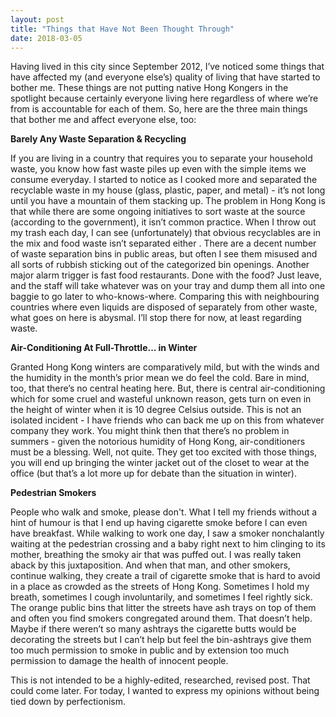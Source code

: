 ```yaml
---
layout: post
title: "Things that Have Not Been Thought Through"
date: 2018-03-05
---
```


<p>Having lived in this city since September 2012, I’ve noticed some things that have affected my (and everyone else’s) quality of living that have started to bother me. These things are not putting native Hong Kongers in the spotlight because certainly everyone living here regardless of where we’re from is accountable for each of them. So, here are the three main things that bother me and affect everyone else, too:<p/>

<p><strong>Barely Any Waste Separation & Recycling</strong></p>
<p>If you are living in a country that requires you to separate your household waste, you know how fast waste piles up even with the simple items we consume everyday. I started to notice as I cooked more and separated the recyclable waste in my house (glass, plastic, paper, and metal) - it’s not long until you have a mountain of them stacking up. The problem in Hong Kong is that while there are some ongoing initiatives to sort waste at the source (according to the government), it isn’t common practice. When I throw out my trash each day, I can see (unfortunately) that obvious recyclables are in the mix and food waste isn’t separated either  . There are a decent number of waste separation bins in public areas, but often I see them misused and all sorts of rubbish sticking out of the categorized bin openings. Another major alarm trigger is fast food restaurants. Done with the food? Just leave, and the staff will take whatever was on your tray and dump them all into one baggie to go later to who-knows-where. Comparing this with neighbouring countries where even liquids are disposed of separately from other waste, what goes on here is abysmal. I’ll stop there for now, at least regarding waste.</p>

<p><strong>Air-Conditioning At Full-Throttle... in Winter</strong></p>
<p>Granted Hong Kong winters are comparatively mild, but with the winds and the humidity in the month’s prior mean we do feel the cold. Bare in mind, too, that there’s no central heating here. But, there is central air-conditioning which for some cruel and wasteful unknown reason, gets turn on even in the height of winter when it is 10 degree Celsius outside. This is not an isolated incident - I have friends who can back me up on this from whatever company they work. You might think then that there’s no problem in summers - given the notorious humidity of Hong Kong, air-conditioners must be a blessing. Well, not quite. They get too excited with those things, you will end up bringing the winter jacket out of the closet to wear at the office (but that’s a lot more up for debate than the situation in winter).</p>

<p><strong>Pedestrian Smokers</strong></p>
<p>People who walk and smoke, please don't. What I tell my friends without a hint of humour is that I end up having cigarette smoke before I can even have breakfast. While walking to work one day, I saw a smoker nonchalantly waiting at the pedestrian crossing and a baby right next to him clinging to its mother, breathing the smoky air that was puffed out. I was really taken aback by this  juxtaposition. And when that man, and other smokers, continue walking, they create a trail of cigarette smoke that is hard to avoid in a place as crowded as the streets of Hong Kong. Sometimes I hold my breath, sometimes I cough involuntarily, and sometimes I feel rightly sick. The orange public bins that litter the streets have ash trays on top of them and often you find smokers congregated around them. That doesn’t help. Maybe if there weren’t so many ashtrays the cigarette butts would be decorating the streets but I can’t help but feel the bin-ashtrays give them too much permission to smoke in public and by extension too much permission to damage the health of innocent people.</p>

<p>This is not intended to be a highly-edited, researched, revised post. That could come later. For today, I wanted to express my opinions without being tied down by perfectionism.</p>

